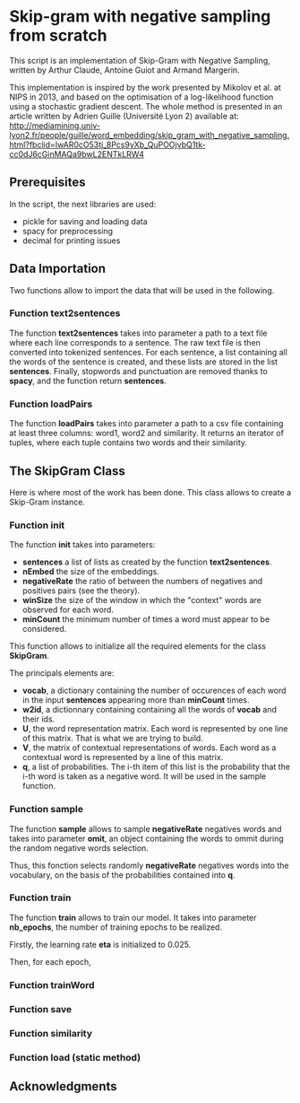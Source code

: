 # Skip-gram with negative sampling from scratch 

This script is an implementation of Skip-Gram with Negative Sampling, written by Arthur Claude, 
Antoine Guiot and Armand Margerin.

This implementation is inspired by the work presented by Mikolov et al. at NIPS in 2013, 
and based on the optimisation of a log-likelihood function using a stochastic gradient descent. 
The whole method is presented in an article written by Adrien Guille (Université Lyon 2) available at:
http://mediamining.univ-lyon2.fr/people/guille/word_embedding/skip_gram_with_negative_sampling.html?fbclid=IwAR0cO53tj_8Pcs9yXb_QuPOOjvbQ1tk-cc0dJ6cGinMAQa9bwL2ENTkLRW4

## Prerequisites

In the script, the next libraries are used:
- pickle for saving and loading data
- spacy for preprocessing
- decimal for printing issues


## Data Importation

Two functions allow to import the data that will be used in the following.

### Function text2sentences
The function **text2sentences** takes into parameter a path to a text file where each line corresponds to a sentence.
The raw text file is then converted into tokenized sentences.
For each sentence, a list containing all the words of the sentence is created, and these lists are stored in the list **sentences**. 
Finally, stopwords and punctuation are removed thanks to **spacy**, and the function return **sentences**.

### Function loadPairs
The function **loadPairs** takes into parameter a path to a csv file containing at 
least three columns: word1, word2 and similarity. 
It returns an iterator of tuples, where each tuple contains two words and their similarity.

## The SkipGram Class

Here is where most of the work has been done. This class allows to create a Skip-Gram instance.

### Function __init__
The function **__init__** takes into parameters:
- **sentences** a list of lists as created by the function **text2sentences**.
- **nEmbed** the size of the embeddings.
- **negativeRate** the ratio of between the numbers of negatives and positives pairs (see the theory).
- **winSize** the size of the window in which the "context" words are observed for each word. 
- **minCount** the minimum number of times a word must appear to be considered. 

This function allows to initialize all the required elements for the class **SkipGram**.

The principals elements are:
- **vocab**, a dictionary containing the number of occurences of each word in the input **sentences** appearing more than **minCount** times.
- **w2id**, a dictionnary containing containing all the words of **vocab** and their ids.
- **U**, the word representation matrix. Each word is represented by one line of this matrix. That is what we are trying to build.
- **V**, the matrix of contextual representations of words. Each word as a contextual word is represented by a line of this matrix.
- **q**, a list of probabilities. The i-th item of this list is the probability that the i-th word is taken as a negative word. It will be used in the sample function.

### Function sample
The function **sample** allows to sample **negativeRate** negatives words and takes into parameter **omit**, an object containing the words to ommit during the random negative words selection.

Thus, this fonction selects randomly **negativeRate** negatives words into the vocabulary,  on the basis of the probabilities contained into **q**.

### Function train
The function **train** allows to train our model. It takes into parameter **nb_epochs**, the number of training epochs to be realized.

Firstly, the learning rate **eta** is initialized to 0.025. 

Then, for each epoch, 


### Function trainWord

### Function save

### Function similarity

### Function load (static method)



## Acknowledgments


